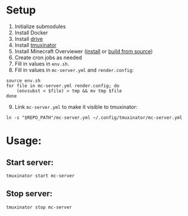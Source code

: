 # Setup

1. Initialize submodules
2. Install Docker
3. Install [drive](https://github.com/odeke-em/drive#installing)
4. Install [tmuxinator](https://github.com/tmuxinator/tmuxinator#installation)
5. Install Minecraft Overviewer ([install](http://docs.overviewer.org/en/latest/installing/#) or [build from source](http://docs.overviewer.org/en/latest/building/))
6. Create cron jobs as needed
7. Fill in values in `env.sh`.
8. Fill in values in `mc-server.yml` and `render.config`:

```
source env.sh
for file in mc-server.yml render.config; do
    (envsubst < $file) > tmp && mv tmp $file
done
```

9. Link `mc-server.yml` to make it visible to tmuxinator:

```
ln -s "$REPO_PATH"/mc-server.yml ~/.config/tmuxinator/mc-server.yml
```

# Usage:

## Start server:

```
tmuxinator start mc-server
```

## Stop server:

```
tmuxinator stop mc-server
```

